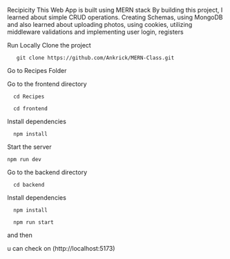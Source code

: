 Recipicity
This Web App is built using MERN stack
By building this project, I learned about simple CRUD operations. Creating Schemas, using MongoDB and also learned about uploading photos, using cookies, utilizing middleware validations and implementing user login, registers


Run Locally
Clone the project
```
   git clone https://github.com/Ankrick/MERN-Class.git
```

Go to Recipes Folder
   
Go to the frontend directory

```
  cd Recipes
  
  cd frontend
```
Install dependencies
```
  npm install
```
Start the server

```
npm run dev
```

Go to the backend directory
```
  cd backend
```
  Install dependencies
```
  npm install

  npm run start
```
and then

u can check on (http://localhost:5173)

